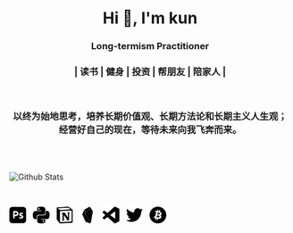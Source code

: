 <h1 align="center">Hi 👋, I'm kun</h1>
<h3 align="center">Long-termism Practitioner</h3>

<h3 align="center"><b>| 读书 | 健身 | 投资 | 帮朋友 | 陪家人 |</b> </h3>

<br>
<h3 align="center">以终为始地思考，培养长期价值观、长期方法论和长期主义人生观；<br>
经营好自己的现在，等待未来向我飞奔而来。</h3>
<br><br>

![Github Stats](https://github-readme-stats.vercel.app/api?username=kunx&show_icons=true&theme=dark&count_private=true)

<br>

<img src="https://github.com/kunxy/kunxy/blob/main/adobephotoshop.svg" width="30px"> &nbsp; <img src="https://github.com/kunxy/kunxy/blob/main/python.svg" width="30px"> &nbsp; [<img src="https://github.com/kunxy/kunxy/blob/main/notion.svg" width="30px">](https://www.notion.so/2f67174b4fd54d80b57b6fbdaeba5a69?v=9641961805254010adbeaae3e374f375) &nbsp; <img src="https://github.com/kunxy/kunxy/blob/main/obsidian.svg" width="30px"> &nbsp; <img src="https://github.com/kunxy/kunxy/blob/main/visualstudiocode.svg" width="30px"> &nbsp; [<img src="https://github.com/kunxy/kunxy/blob/main/twitter.svg" width="30px">](https://twitter.com/kunerdao?t=LW7KtZ8qjJlEIekj7vksFA&s=09) &nbsp; [<img src="https://github.com/kunxy/kunxy/blob/main/bitcoin.svg" width="30px">](https://coinmarketcap.com/currencies/bitcoin/)
